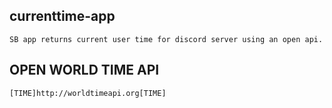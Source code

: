 ## currenttime-app

    SB app returns current user time for discord server using an open api.

## OPEN WORLD TIME API
    [TIME]http://worldtimeapi.org[TIME]
